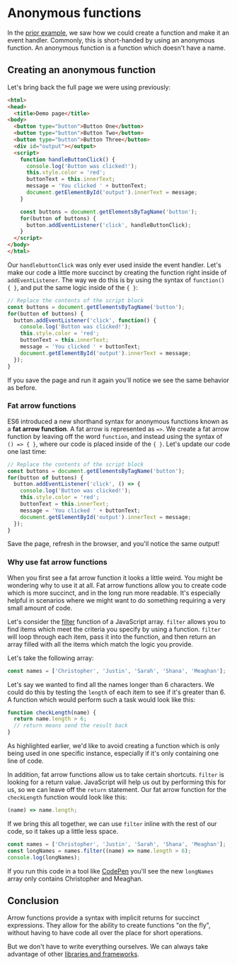 # Anonymous functions

In the [prior example](./the_dom.md), we saw how we could create a function and make it an event handler. Commonly, this is short-handed by using an anonymous function. An anonymous function is a function which doesn't have a name.

## Creating an anonymous function

Let's bring back the full page we were using previously:

``` html
<html>
<head>
  <title>Demo page</title>
<body>
  <button type="button">Button One</button>
  <button type="button">Button Two</button>
  <button type="button">Button Three</button>
  <div id="output"></output>
  <script>
    function handleButtonClick() {
      console.log('Button was clicked!');
      this.style.color = 'red';
      buttonText = this.innerText;
      message = 'You clicked ' + buttonText;
      document.getElementById('output').innerText = message;
    }

    const buttons = document.getElementsByTagName('button');
    for(button of buttons) {
      button.addEventListener('click', handleButtonClick);  
    }
  </script>
</body>
</html>
```

Our `handlebuttonClick` was only ever used inside the event handler. Let's make our code a little more succinct by creating the function right inside of `addEventListener`. The way we do this is by using the syntax of `function() { }`, and put the same logic inside of the `{ }`:

``` javascript
// Replace the contents of the script block
const buttons = document.getElementsByTagName('button');
for(button of buttons) {
  button.addEventListener('click', function() {
    console.log('Button was clicked!');
    this.style.color = 'red';
    buttonText = this.innerText;
    message = 'You clicked ' + buttonText;
    document.getElementById('output').innerText = message;
  });  
}
```

If you save the page and run it again you'll notice we see the same behavior as before.

### Fat arrow functions

ES6 introduced a new shorthand syntax for anonymous functions known as a **fat arrow function**. A fat arrow is represented as `=>`. We create a fat arrow function by leaving off the word `function`, and instead using the syntax of `() => { }`, where our code is placed inside of the `{ }`. Let's update our code one last time:

``` javascript
// Replace the contents of the script block
const buttons = document.getElementsByTagName('button');
for(button of buttons) {
  button.addEventListener('click', () => {
    console.log('Button was clicked!');
    this.style.color = 'red';
    buttonText = this.innerText;
    message = 'You clicked ' + buttonText;
    document.getElementById('output').innerText = message;
  });  
}
```

Save the page, refresh in the browser, and you'll notice the same output!

### Why use fat arrow functions

When you first see a fat arrow function it looks a little weird. You might be wondering why to use it at all. Fat arrow functions allow you to create code which is more succinct, and in the long run more readable. It's especially helpful in scenarios where we might want to do something requiring a very small amount of code.

Let's consider the [filter](https://www.w3schools.com/jsref/jsref_filter.asp) function of a JavaScript array. `filter` allows you to find items which meet the criteria you specify by using a function. `filter` will loop through each item, pass it into the function, and then return an array filled with all the items which match the logic you provide.

Let's take the following array:

``` javascript
const names = ['Christopher', 'Justin', 'Sarah', 'Shana', 'Meaghan'];
```

Let's say we wanted to find all the names longer than 6 characters. We could do this by testing the `length` of each item to see if it's greater than 6. A function which would perform such a task would look like this:

``` javascript
function checkLength(name) {
  return name.length > 6;
  // return means send the result back
}
```

As highlighted earlier, we'd like to avoid creating a function which is only being used in one specific instance, especially if it's only containing one line of code.

In addition, fat arrow functions allow us to take certain shortcuts. `filter` is looking for a return value. JavaScript will help us out by performing this for us, so we can leave off the `return` statement. Our fat arrow function for the `checkLength` function would look like this:

``` javascript
(name) => name.length;
```

If we bring this all together, we can use `filter` inline with the rest of our code, so it takes up a little less space.

``` javascript
const names = ['Christopher', 'Justin', 'Sarah', 'Shana', 'Meaghan'];
const longNames = names.filter((name) => name.length > 6);
console.log(longNames);
```

If you run this code in a tool like [CodePen](https://codepen.io) you'll see the new `longNames` array only contains Christopher and Meaghan.

## Conclusion

Arrow functions provide a syntax with implicit returns for succinct expressions. They allow for the ability to create functions "on the fly", without having to have code all over the place for short operations.

But we don't have to write everything ourselves. We can always take advantage of other [libraries and frameworks](./javascript_libraries.md).
